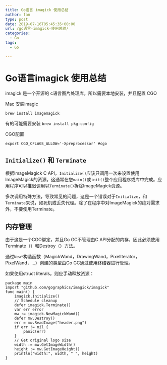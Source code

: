 ```yaml
---
title: Go语言 imagick 使用总结
author: fan
type: post
date: 2019-07-16T05:45:35+00:00
url: /go语言-imagick-使用总结/
categories:
  - Go
tags:
  - Go

---
```

# Go语言imagick 使用总结

imagick 是一个开源的 c语言图片处理库，所以需要本地安装，并且配置 CGO
  
Mac 安装imagic
  
`brew install imagemagick`
  
有的可能需要安装 `brew install pkg-config`
  
CGO配置

<pre><code class="language-shell line-numbers">export CGO_CFLAGS_ALLOW='-Xpreprocessor' #cgo
</code></pre>

## `Initialize()` 和 `Terminate`

根据ImageMagick C API，`Initialize()`应该只调用一次来设置使用ImageMagick的资源。这通常在您`main()`或`init()`整个应用程序或库中完成。应用程序可以推迟调用以`Terminate()`拆除ImageMagick资源。
  
多次调用特殊方法，导致常见的问题，这是一个错误对于`Initialize`，和`Terminate`来说，如死机或丢失代理。除了在程序中对ImageMagick的绝对需求外，不要使用Terminate。

## 内存管理

由于这是一个CGO绑定，并且Go GC不管理由C API分配的内存，因此必须使用Terminate（）和Destroy（）方法。
  
通过`New*`构造函数（MagickWand，DrawingWand，PixelIterator，PixelWand，&#8230;）创建的类型由Go GC通过使用终结器进行管理。
  
如果使用struct literals，则应手动释放资源：

<pre><code class="language-go line-numbers">package main
import "github.com/gographics/imagick/imagick"
func main() {
    imagick.Initialize()
    // Schedule cleanup
    defer imagick.Terminate()
    var err error
    mw := imagick.NewMagickWand()
    defer mw.Destroy()
    err = mw.ReadImage("header.png")
    if err != nil {
        panic(err)
    }
    // Get original logo size
    width := mw.GetImageWidth()
    height := mw.GetImageHeight()
    println("width:", width, " ", height)
}
</code></pre>